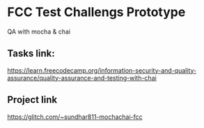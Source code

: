 FCC Test Challengs Prototype 
============================

QA with mocha & chai

## Tasks link:
https://learn.freecodecamp.org/information-security-and-quality-assurance/quality-assurance-and-testing-with-chai

## Project link
https://glitch.com/~sundhar811-mochachai-fcc

